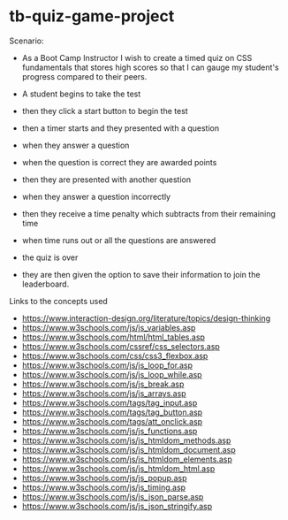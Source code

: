 # tb-quiz-game-project
Scenario:
- As a Boot Camp Instructor
I wish to create a timed quiz on CSS fundamentals that stores high scores
so that I can gauge my student's progress compared to their peers.



- A student begins to take the test
- then they click a start button to begin the test
- then a timer starts and they presented with a question
- when they answer a question
- when the question is correct they are awarded points
- then they are presented with another question
- when they answer a question incorrectly
- then they receive a time penalty which subtracts from their remaining time
- when time runs out or all the questions are answered
- the quiz is over
- they are then given the option to save their information to join the leaderboard.

Links to the concepts used

- https://www.interaction-design.org/literature/topics/design-thinking
- https://www.w3schools.com/js/js_variables.asp
- https://www.w3schools.com/html/html_tables.asp
- https://www.w3schools.com/cssref/css_selectors.asp
- https://www.w3schools.com/css/css3_flexbox.asp
- https://www.w3schools.com/js/js_loop_for.asp
- https://www.w3schools.com/js/js_loop_while.asp
- https://www.w3schools.com/js/js_break.asp
- https://www.w3schools.com/js/js_arrays.asp
- https://www.w3schools.com/tags/tag_input.asp
- https://www.w3schools.com/tags/tag_button.asp
- https://www.w3schools.com/tags/att_onclick.asp
- https://www.w3schools.com/js/js_functions.asp
- https://www.w3schools.com/js/js_htmldom_methods.asp
- https://www.w3schools.com/js/js_htmldom_document.asp
- https://www.w3schools.com/js/js_htmldom_elements.asp
- https://www.w3schools.com/js/js_htmldom_html.asp
- https://www.w3schools.com/js/js_popup.asp
- https://www.w3schools.com/js/js_timing.asp
- https://www.w3schools.com/js/js_json_parse.asp
- https://www.w3schools.com/js/js_json_stringify.asp
